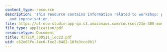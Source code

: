 ```yaml
---
content_type: resource
description: 'This resource contains information related to workshop: performance
  and improvisation.'
file: https://ol-ocw-studio-app-qa.s3.amazonaws.com/courses/21m-380-music-and-technology-live-electronics-performance-practices-spring-2011/c62e65fe4ec6fee2048210fe3ccc0b1f_MIT21M_380S11_lec22.pdf
file_type: application/pdf
resourcetype: Document
title: MIT21M_380S11_lec22.pdf
uid: c62e65fe-4ec6-fee2-0482-10fe3ccc0b1f
---
```

